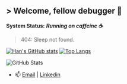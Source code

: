 ## > Welcome, fellow debugger 👋
**System Status:** ***Running on caffeine ☕***  
> 404: Sleep not found.

[![Han's GitHub stats](https://github-readme-stats.vercel.app/api?username=han-nwin&show_icons=true&theme=catppuccin_mocha&hide_rank=true)](https://github.com/han-nwin/github-readme-stats)      [![Top Langs](https://github-readme-stats.vercel.app/api/top-langs/?username=han-nwin&hide_progress=true&show_icons=true&theme=catppuccin_mocha)](https://github.com/han-nwin/github-readme-stats)

![GitHub Stats](https://readme-stats-orcin-five.vercel.app/api?username=han-nwin)


- 📫 [Email](mailto:hannguyen.win@gmail.com) | [Linkedin](https://www.linkedin.com/in/tan-han-nguyen/)
